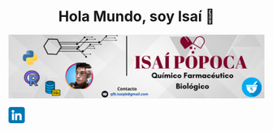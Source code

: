 <div align="center">
<h1 align="center">Hola Mundo, soy Isaí 👋</h1>
</div>
<img src="https://github.com/IsaiPB/IsaiPB/blob/main/Banner.png?raw=true">

[![LinkedIn](https://github.com/IsaiPB/IsaiPB/blob/main/linkedin.png?raw=true)](https://www.linkedin.com/in/qfb-isai-pb/)

<!--**IsaiPB/IsaiPB** is a ✨ _special_ ✨ repository because its `README.md` (this file) appears on your GitHub profile.

Here are some ideas to get you started:

- 🔭 I’m currently working on ...
- 🌱 I’m currently learning ...
- 👯 I’m looking to collaborate on ...
- 🤔 I’m looking for help with ...
- 💬 Ask me about ...
- 📫 How to reach me: ...
- 😄 Pronouns: ...
- ⚡ Fun fact: ...-->

